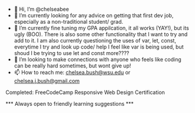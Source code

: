 - 👋 Hi, I’m @chelseabee
- 👀 I’m currently looking for any advice on getting that first dev job, especially as a non-traditional student/ grad. 
- 🌱 I’m currently fine tuning my GPA appilcation, it all works (YAY!), but its ugly (BOO). There is also some other functionality that I want to try and add to it. I am also currently questioning the uses of var, let, const, everytime I try and look up code/ help I feel like var is being used, but shoud I be trying to use let and const more???? 
- 💞️ I’m looking to make connections with anyone who feels like coding can be really hard sometimes, but wont give up! 
- 📫 How to reach me: chelsea.bush@wsu.edu or chelsea.j.bush@gmail.com





Completed:
FreeCodeCamp Responsive Web Design Certification

*** Always open to friendly learning suggestions ***

<!---
chelseabee/chelseabee is a ✨ special ✨ repository because its `README.md` (this file) appears on your GitHub profile.
You can click the Preview link to take a look at your changes.
--->
